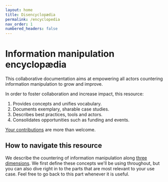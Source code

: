 ```yaml
---
layout: home
title: Disencyclopædia
permalink: /encyclopedia
nav_order: 1
numbered_headers: false
---
```


# Information manipulation encyclopædia

This collaborative documentation aims at empowering all actors countering information manipulation to grow and improve.

In order to foster collaboration and increase impact, this resource:

1. Provides concepts and unifies vocabulary.
2. Documents exemplary, sharable case studies.
3. Describes best practices, tools and actors.
4. Consolidates opportunities such as funding and events.

[Your contributions](/encyclopedia/contribute) are more than welcome.

## How to navigate this resource

We describe the countering of information manipulation along [three dimensions](/encyclopedia/concepts). We first define these concepts we'll be using throughout, but you can also dive right in to the parts that are most relevant to your use case. Feel free to go back to this part whenever it is useful.
